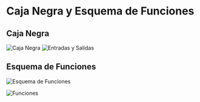 ﻿# Caja Negra y Esquema de Funciones

## Caja Negra

![Caja Negra](https://github.com/sebastianfranco1342/FundamentosdeDisenoGrupo6/blob/main/Carpetas%20del%20Proyecto/Im%C3%A1genes/Entr5_CajaNegra.png?raw=true)
![Entradas y Salidas](https://github.com/sebastianfranco1342/FundamentosdeDisenoGrupo6/blob/main/Carpetas%20del%20Proyecto/Im%C3%A1genes/Entr5_DefCajaNegra.png?raw=true)

## Esquema de Funciones

![Esquema de Funciones](https://github.com/sebastianfranco1342/FundamentosdeDisenoGrupo6/blob/main/Carpetas%20del%20Proyecto/Im%C3%A1genes/Entr5_EsqFunc.png?raw=true)

![Funciones](https://github.com/sebastianfranco1342/FundamentosdeDisenoGrupo6/blob/main/Carpetas%20del%20Proyecto/Im%C3%A1genes/Entr5_DefFunc.png?raw=true)



